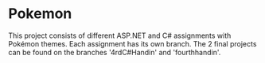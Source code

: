 # Pokemon
This project consists of different ASP.NET and C# assignments with Pokémon themes. Each assignment has its own branch.
The 2 final projects can be found on the branches '4rdC#Handin' and 'fourthhandin'.

